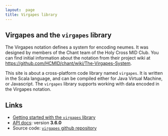 ```yaml
---
layout:  page
title: Virgapes library
---
```



## Virgapes and the `virgapes` library

The Virgapes notation defines a system for encoding neumes. It was designed by members of the Chant team of the Holy Cross MID Club.  You can find initial information about the notation from their project wiki at  <https://github.com/HCMID/chant/wiki/The-Virgapes-System>.


This site is about a cross-platform code library named `virgapes`.  It is written in the Scala language, and can be compiled either for Java Virtual Machine, or Javascript. The `virgapes` library supports working with data encoded in the Virgapes notation.






## Links

-   [Getting started with the `virgapes` library](quick)
-   [API docs](api/edu/holycross/shot/virgapes/index.html): version **3.6.0**
-   Source code:  [`virgapes` github repository](https://github.com/neelsmith/virgapes)
